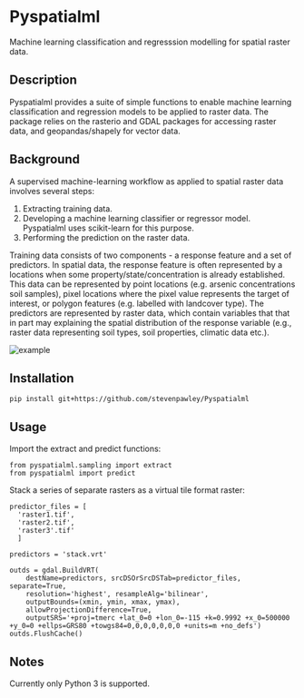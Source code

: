 # Pyspatialml
Machine learning classification and regresssion modelling for spatial raster data.

## Description
Pyspatialml provides a suite of simple functions to enable machine learning classification and regression models to be applied to raster data. The package relies on the rasterio and GDAL packages for accessing raster data, and geopandas/shapely for vector data.

## Background

A supervised machine-learning workflow as applied to spatial raster data involves several steps:
1. Extracting training data.
2. Developing a machine learning classifier or regressor model. Pyspatialml uses scikit-learn for this purpose.
3. Performing the prediction on the raster data.

Training data consists of two components - a response feature and a set of predictors. In spatial data, the response feature is often represented by a locations when some property/state/concentration is already established. This data can be represented by point locations (e.g. arsenic concentrations soil samples), pixel locations where the pixel value represents the target of interest, or polygon features (e.g. labelled with landcover type). The predictors are represented by raster data, which contain variables that that in part may explaining the spatial distribution of the response variable (e.g., raster data representing soil types, soil properties, climatic data etc.).

![example](https://github.com/stevenpawley/Pyspatialml/blob/master/img/Pyspatialml_training.svg)

## Installation
```
pip install git+https://github.com/stevenpawley/Pyspatialml
```

## Usage

Import the extract and predict functions:
```
from pyspatialml.sampling import extract
from pyspatialml import predict
```

Stack a series of separate rasters as a virtual tile format raster:
```
predictor_files = [
  'raster1.tif',
  'raster2.tif',
  'raster3'.tif'
  ]

predictors = 'stack.vrt'

outds = gdal.BuildVRT(
    destName=predictors, srcDSOrSrcDSTab=predictor_files, separate=True,
    resolution='highest', resampleAlg='bilinear',
    outputBounds=(xmin, ymin, xmax, ymax),
    allowProjectionDifference=True,
    outputSRS='+proj=tmerc +lat_0=0 +lon_0=-115 +k=0.9992 +x_0=500000 +y_0=0 +ellps=GRS80 +towgs84=0,0,0,0,0,0,0 +units=m +no_defs')
outds.FlushCache()
```

## Notes

Currently only Python 3 is supported.
